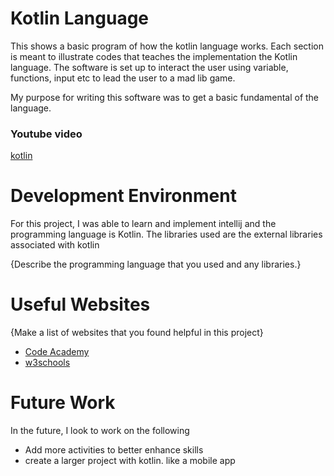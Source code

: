 

# Kotlin Language

This shows a basic program of how the kotlin language works. Each section is meant to illustrate
codes that teaches the implementation the Kotlin language. The software is set up to interact 
the user using variable, functions, input etc to lead the user to a mad lib game.

My purpose for writing this software was to get a basic fundamental of the language.

### Youtube video
[kotlin](https://youtu.be/8AuKvoLULR8)

# Development Environment

For this project, I was able to learn and implement intellij  and the programming language is 
Kotlin. The libraries used are the external libraries associated with kotlin

{Describe the programming language that you used and any libraries.}

# Useful Websites
{Make a list of websites that you found helpful in this project}
* [Code Academy](https://www.codecademy.com/learn/learn-kotlin)
* [w3schools](https://www.https://www.w3schools.com/kotlin/index.php.com/kotlin/index.php)

# Future Work
In the future, I look to work on the following
* Add more activities to better enhance skills
* create a larger project with kotlin. like a mobile app
